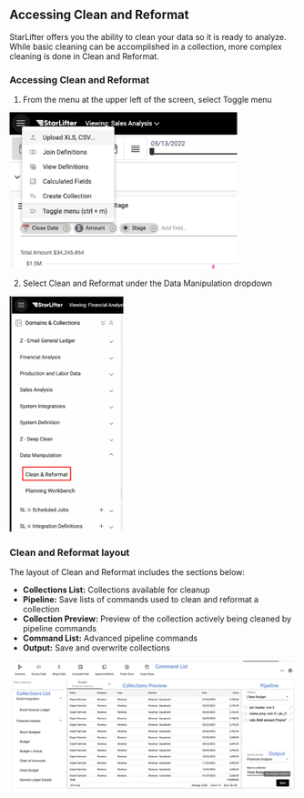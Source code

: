 ## Accessing Clean and Reformat
StarLifter offers you the ability to clean your data so it is ready to analyze. While basic cleaning can be accomplished in a collection, more complex cleaning is done in Clean and Reformat.

### Accessing Clean and Reformat
1. From the menu at the upper left of the screen, select Toggle menu

<img src="../assets/toggle_menu_matt.png"  style="width:400px" class="border"></img>

2. Select Clean and Reformat under the Data Manipulation dropdown

<img src="../assets/access_clean_and_reformat_matt.png"  style="width:200px" class="border"></img>


### Clean and Reformat layout
The layout of Clean and Reformat includes the sections below:

* **Collections List:** Collections available for cleanup
* **Pipeline:** Save lists of commands used to clean and reformat a collection
* **Collection Preview:** Preview of the collection actively being cleaned by pipeline commands
* **Command List:** Advanced pipeline commands
* **Output:** Save and overwrite collections

<img src="../assets/pipeline_layout_matt.png"  style="width:800px" class="border"></img>
